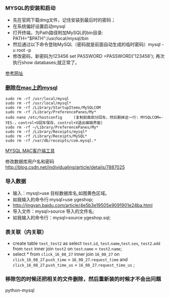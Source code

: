 ### MYSQL的安装和启动

- 先在官网下载dmg文件，记住安装到最后时的密码；
- 在系统偏好设置启动mysql
- 打开终端，为Path路径附加MySQL的bin目录: PATH="$PATH":/usr/local/mysql/bin
- 然后通过以下命令登陆MySQL（密码就是前面自动生成的临时密码）mysql -u root -p
- 修改密码，新密码为123456 set PASSWORD =PASSWORD('123456'); 再次执行show databases;就正常了。

[参考网址](http://www.myexception.cn/mysql/2043991.html)

### [删除在mac上的mysql](http://blog.csdn.net/maxsky/article/details/40347505)

```
sudo rm -rf /usr/local/mysql  
sudo rm -rf /usr/local/mysql*  
sudo rm -rf /Library/StartupItems/MySQLCOM  
sudo rm -rf /Library/PreferencePanes/My*  
sudo nano /etc/hostconfig     (复制前面部分回车，然后删掉这一行: MYSQLCOM=-YES-，control+O回车保存，control+X退出编辑界面)  
sudo rm -rf ~/Library/PreferencePanes/My*  
sudo rm -rf /Library/Receipts/mysql*  
sudo rm -rf /Library/Receipts/MySQL*  
sudo rm -rf /var/db/receipts/com.mysql.*
```

[MYSQL MAC客户端工具](https://sequelpro.com/download#auto-start)

修改数据库用户名和密码 <http://blog.csdn.net/individualing/article/details/7887025>

### 导入数据

- 输入：mysql>use 目标数据库名,如图黄色区域。
- 如我输入的命令行:mysql>use ygeshop;
- <http://jingyan.baidu.com/article/4e5b3e19505e9091901e24ba.html>
- 导入文件：mysql>source 导入的文件名;
- 如我输入的命令行：mysql>source ygeshop.sql;

### 表关联（内关联）

- create table `test_test2` as select `test`.`id`, `test`.`name`,`test`.`sex`, `test2`.`add` from `test` inner join `test2` on `test`.`name` = `test2`.`name`;
- select * from `click_16_08_27` inner join `16_08_27` on `click_16_08_27`.`push_time` = `16_08_27`.`request_time` and `click_16_08_27`.`push_time_us` = `16_08_27`.`request_time_us` ;


### 移除包的时候还把相关的文件删除，然后重新装的时候才不会出问题
python-mysql